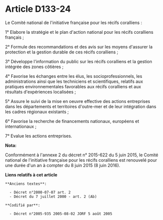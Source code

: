 # Article D133-24

Le Comité national de l'initiative française pour les récifs coralliens :

1° Elabore la stratégie et le plan d'action national pour les récifs coralliens français ;

2° Formule des recommandations et des avis sur les moyens d'assurer la protection et la gestion durable de ces récifs
coralliens ;

3° Développe l'information du public sur les récifs coralliens et la gestion intégrée des zones côtières ;

4° Favorise les échanges entre les élus, les socioprofessionnels, les administrations ainsi que les techniciens et
scientifiques, relatifs aux pratiques environnementales favorables aux récifs coralliens et aux résultats d'expériences
localisées ;

5° Assure le suivi de la mise en oeuvre effective des actions entreprises dans les départements et territoires d'outre-mer et
de leur intégration dans les cadres régionaux existants ;

6° Favorise la recherche de financements nationaux, européens et internationaux ;

7° Evalue les actions entreprises.

**Nota:**

Conformément à l'annexe 2 du décret n° 2015-622 du 5 juin 2015, le Comité national de l'initiative française pour les récifs
coralliens est renouvelé pour une durée d'un an à compter du 8 juin 2015 (8 juin 2016).

**Liens relatifs à cet article**

	**Anciens textes**:

	  - Décret n°2000-07-07 art. 2
	  - Décret du 7 juillet 2000 - art. 2 (Ab)

	**Codifié par**:

	  - Décret n°2005-935 2005-08-02 JORF 5 août 2005
